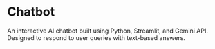 # Chatbot
An interactive AI chatbot built using Python, Streamlit, and Gemini API. Designed to respond to user queries with text-based answers.

